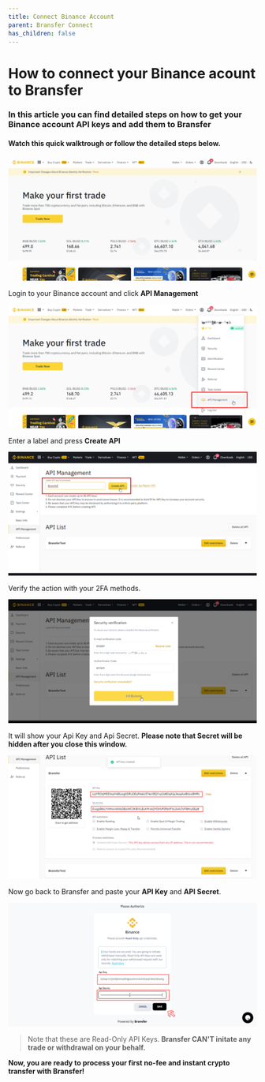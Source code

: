 ```yaml
---
title: Connect Binance Account
parent: Bransfer Connect
has_children: false
---
```

# How to connect your Binance acount to Bransfer


### In this article you can find detailed steps on how to get your Binance account API keys and add them to Bransfer

#### Watch this quick walktrough or follow the detailed steps below.

![Quick overview](/assets/how-to/binance/binanceHowTo.gif)

Login to your Binance account and click **API Management**

![](/assets/how-to/binance/1.png)

Enter a label and press **Create API**

![](/assets/how-to/binance/2.png)

Verify the action with your 2FA methods.

![](/assets/how-to/binance/3.png)

It will show your Api Key and Api Secret. **Please note that Secret will be hidden after you close this window.**

![](/assets/how-to/binance/4.png)

Now go back to Bransfer and paste your **API Key** and **API Secret**.

![](/assets/how-to/binance/5.png)

> Note that these are Read-Only API Keys. **Bransfer CAN'T initate any trade or withdrawal on your behalf.**


**Now, you are ready to process your first no-fee and instant crypto transfer with Bransfer!**

